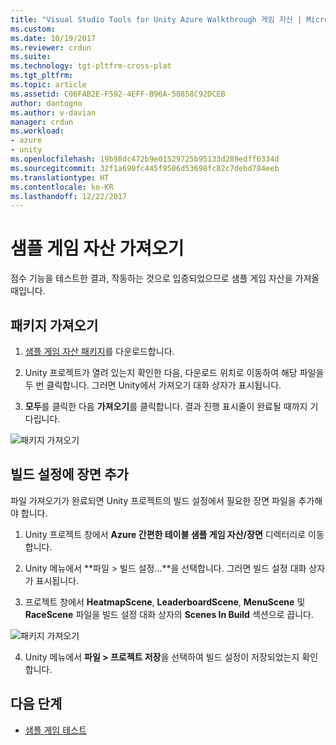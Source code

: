 ```yaml
---
title: "Visual Studio Tools for Unity Azure Walkthrough 게임 자산 | Microsoft Docs"
ms.custom: 
ms.date: 10/19/2017
ms.reviewer: crdun
ms.suite: 
ms.technology: tgt-pltfrm-cross-plat
ms.tgt_pltfrm: 
ms.topic: article
ms.assetid: C06FAB2E-F592-4EFF-B96A-58858C92DCEB
author: dantogno
ms.author: v-davian
manager: crdun
ms.workload:
- azure
- unity
ms.openlocfilehash: 19b98dc472b9e01529725b95133d289edff6334d
ms.sourcegitcommit: 32f1a690fc445f9586d53698fc82c7debd784eeb
ms.translationtype: HT
ms.contentlocale: ko-KR
ms.lasthandoff: 12/22/2017
---
```

# <a name="import-sample-game-assets"></a>샘플 게임 자산 가져오기

점수 기능을 테스트한 결과, 작동하는 것으로 입증되었으므로 샘플 게임 자산을 가져올 때입니다.

## <a name="import-package"></a>패키지 가져오기

1. [샘플 게임 자산 패키지](https://github.com/dantogno/UnityAzureSample/blob/master/Azure%20Easy%20tables%20sample%20game%20assets.unitypackage)를 다운로드합니다.

2. Unity 프로젝트가 열려 있는지 확인한 다음, 다운로드 위치로 이동하여 해당 파일을 두 번 클릭합니다. 그러면 Unity에서 가져오기 대화 상자가 표시됩니다.

3. **모두**를 클릭한 다음 **가져오기**를 클릭합니다. 결과 진행 표시줄이 완료될 때까지 기다립니다.

  ![패키지 가져오기](media/vstu_azure-import-sample-assets-image1.png)

## <a name="add-scenes-to-build-settings"></a>빌드 설정에 장면 추가

파일 가져오기가 완료되면 Unity 프로젝트의 빌드 설정에서 필요한 장면 파일을 추가해야 합니다.

1. Unity 프로젝트 창에서 **Azure 간편한 테이블 샘플 게임 자산/장면** 디렉터리로 이동합니다.

2. Unity 메뉴에서 **파일 > 빌드 설정...**을 선택합니다. 그러면 빌드 설정 대화 상자가 표시됩니다.

3. 프로젝트 창에서 **HeatmapScene**, **LeaderboardScene**, **MenuScene** 및 **RaceScene** 파일을 빌드 설정 대화 상자의 **Scenes In Build** 섹션으로 끕니다.

  ![패키지 가져오기](media/vstu_azure-import-sample-assets-image2.png)

4. Unity 메뉴에서 **파일 > 프로젝트 저장**을 선택하여 빌드 설정이 저장되었는지 확인합니다.

## <a name="next-step"></a>다음 단계

* [샘플 게임 테스트](visual-studio-tools-for-unity-azure-game.md)